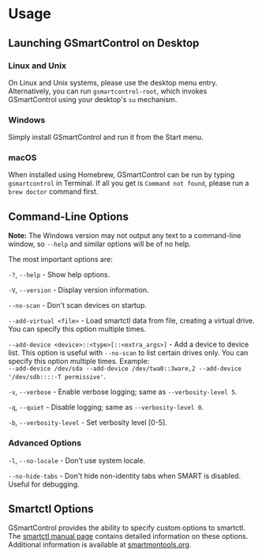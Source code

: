 # Usage

## Launching GSmartControl on Desktop

### Linux and Unix
On Linux and Unix systems, please use the desktop menu entry. Alternatively, you can
run `gsmartcontrol-root`, which invokes GSmartControl using your desktop's `su` mechanism.

### Windows
Simply install GSmartControl and run it from the Start menu.

### macOS
When installed using Homebrew, GSmartControl can be run by
typing `gsmartcontrol` in Terminal. If all you get is `Command not found`, please run
a `brew doctor` command first.


## Command-Line Options

**Note:** The Windows version may not output any text to a command-line window,
so `--help` and similar options will be of no help.

The most important options are:

`-?`, `--help` - Show help options.

`-V`, `--version` - Display version information.

`--no-scan` - Don't scan devices on startup.

`--add-virtual <file>` - Load smartctl data from file, creating a virtual drive. You
can specify this option multiple times.

`--add-device <device>::<type>[::<extra_args>]` - Add a device to device list.
This option is useful with `--no-scan` to list certain drives only. You can specify
this option multiple times.
Example:  
`--add-device /dev/sda --add-device /dev/twa0::3ware,2 --add-device
'/dev/sdb::::-T permissive'`.

`-v`, `--verbose` - Enable verbose logging; same as `--verbosity-level 5`.

`-q`, `--quiet` - Disable logging; same as `--verbosity-level 0`.

`-b`, `--verbosity-level` - Set verbosity level \[0-5].


### Advanced Options

`-l`, `--no-locale` - Don't use system locale.

`--no-hide-tabs` - Don't hide non-identity tabs when SMART is disabled. Useful
for debugging.


## Smartctl Options

GSmartControl provides the ability to specify custom options to smartctl. The
[smartctl manual page](https://www.smartmontools.org/browser/trunk/smartmontools/smartctl.8.in)
contains detailed information on these options. Additional information is available
at [smartmontools.org](https://smartmontools.org).
